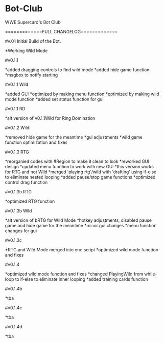 # Bot-Club
WWE Supercard's Bot Club

=============FULL CHANGELOG=============

#v.01
Initial Build of the Bot.

*Working Wild Mode

#v0.1.1

*added dragging controls to find wild mode
*added hide game function
*msgbox to notify starting


#v0.1.1 Wild

*added GUI
*optimized by making menu function
*optimized by making wild mode function
*added set status function for gui


#v0.1.1 RD

*alt version of v0.1.1Wild for Ring Domination


#v0.1.2 Wild

*removed hide game for the meantime
*gui adjustments
*wild game function optimization and fixes


#v0.1.3 RTG

*reorganied codes with #Region to make it clean to look
*reworked GUI design
*updated menu function to work with new GUI
*this version works for RTG and not Wild
*merged 'playing rtg'/wild with 'drafting' using if-else to eliminate nested looping
*added pause/stop game functions
*optimized control drag function


#v0.1.3b RTG

*optimized RTG function


#v0.1.3b Wild

*alt version of bRTG for Wild Mode
*hotkey adjustments, disabled pause game and hide game for the meantime
*minor gui changes
*menu function changes for gui


#v0.1.3c

*RTG and Wild Mode merged into one script
*optimized wild mode function and fixes

#v0.1.4

*optimized wild mode function and fixes
*changed PlayingWild from while-loop to if-else to eliminate inner looping
*added training cards function


#v0.1.4b

*tba


#v0.1.4c

*tba


#v0.1.4d

*tba
